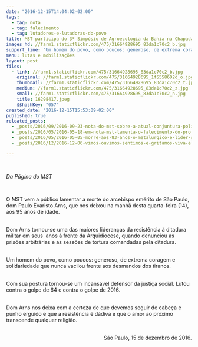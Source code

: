 ```yaml
---
date: "2016-12-15T14:04:02-02:00"
tags:
  - tag: nota
  - tag: falecimento
  - tag: lutadores-e-lutadoras-do-povo
title: MST participa do 3º Simpósio de Agroecologia da Bahia na Chapada Diamantina
images_hd: //farm1.staticflickr.com/475/31664928695_83da1c70c2_b.jpg
support_line: "Um homem do povo, como poucos: generoso, de extrema coragem e solidariedade que nunca vacilou frente aos desmandos dos tiranos"
menu: lutas e mobilizações
layout: post
files:
  - link: //farm1.staticflickr.com/475/31664928695_83da1c70c2_b.jpg
    original: //farm1.staticflickr.com/475/31664928695_1f5558602d_o.jpg
    thumbnail: //farm1.staticflickr.com/475/31664928695_83da1c70c2_t.jpg
    medium: //farm1.staticflickr.com/475/31664928695_83da1c70c2_z.jpg
    small: //farm1.staticflickr.com/475/31664928695_83da1c70c2_n.jpg
    title: 16298417.jpeg
    $$hashKey: "057"
created_date: "2016-12-15T15:53:09-02:00"
published: true
releated_posts:
  - _posts/2016/09/2016-09-23-nota-do-mst-sobre-a-atual-conjuntura-politica.md
  - _posts/2016/05/2016-05-18-em-nota-mst-lamenta-o-falecimento-do-professor-paulo-kageyama.md
  - _posts/2016/05/2016-05-05-morre-aos-83-anos-o-metalurgico-e-lider-sindical-waldemar-rossi.md
  - _posts/2016/12/2016-12-06-vimos-ouvimos-sentimos-e-gritamos-viva-el-comandante-fidel.md

---
```

<p>&nbsp;</p>

<p><i>Da P&aacute;gina do MST&nbsp;</i></p>

<p>&nbsp;</p>

<p>O MST vem a p&uacute;blico lamentar a morte do arcebispo em&eacute;rito de S&atilde;o Paulo, dom Paulo Evaristo Arns, que nos deixou na manh&atilde; desta quarta-feira (14), aos 95 anos de idade.&nbsp;</p>

<p><br />
Dom Arns tornou-se uma das maiores lideran&ccedil;as da resist&ecirc;ncia &agrave; ditadura militar em seus &nbsp;anos &agrave; frente da Arquidiocese, quando denunciou as pris&otilde;es arbitr&aacute;rias e as sess&otilde;es de tortura comandadas pela ditadura.&nbsp;</p>

<p><br />
Um homem do povo, como poucos: generoso, de extrema coragem e solidariedade que nunca vacilou frente aos desmandos dos tiranos.&nbsp;</p>

<p><br />
Com sua postura tornou-se um incans&aacute;vel defensor da justi&ccedil;a social. Lutou contra o golpe de 64 e contra o golpe de 2016.&nbsp;</p>

<p><br />
Dom Arns nos deixa com a certeza de que devemos seguir de cabe&ccedil;a e punho erguido e que a resist&ecirc;ncia &eacute; d&aacute;diva e que o amor ao pr&oacute;ximo transcende qualquer religi&atilde;o.&nbsp;</p>

<p style="text-align: right;"><br />
S&atilde;o Paulo, 15 de dezembro de 2016.</p>
